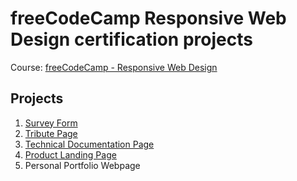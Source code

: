 # freeCodeCamp Responsive Web Design certification projects

Course: [freeCodeCamp - Responsive Web Design](https://www.freecodecamp.org/learn/2022/responsive-web-design/)

## Projects

1. [Survey Form](https://github.com/ovsmnk/freecodecamp-responsive-web-design-projects/tree/main/survey-form)
2. [Tribute Page](https://github.com/ovsmnk/freecodecamp-responsive-web-design-projects/tree/main/tribute-page)
3. [Technical Documentation Page](https://github.com/ovsmnk/freecodecamp-responsive-web-design-projects/tree/main/technical-documentation-page)
4. [Product Landing Page](https://github.com/ovsmnk/freecodecamp-responsive-web-design-projects/tree/main/product-landing-page)
5. Personal Portfolio Webpage
